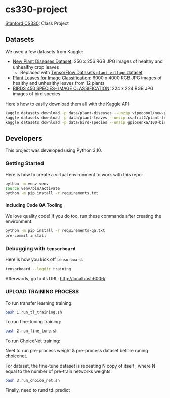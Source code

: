 # cs330-project

[Stanford CS330][1]: Class Project

## Datasets

We used a few datasets from Kaggle:

- [New Plant Diseases Dataset][2]:
  256 x 256 RGB JPG images of healthy and unhealthy crop leaves
  - Replaced with [TensorFlow Datasets `plant_village` dataset][5]
- [Plant Leaves for Image Classification][4]:
  6000 x 4000 RGB JPG images of healthy and unhealthy leaves from 12 plants
- [BIRDS 450 SPECIES- IMAGE CLASSIFICATION][3]:
  224 x 224 RGB JPG images of bird species

Here's how to easily download them all with the Kaggle API:

```bash
kaggle datasets download -p data/plant-diseases --unzip vipoooool/new-plant-diseases-dataset
kaggle datasets download -p data/plant-leaves --unzip csafrit2/plant-leaves-for-image-classification
kaggle datasets download -p data/bird-species --unzip gpiosenka/100-bird-species
```

## Developers

This project was developed using Python 3.10.

### Getting Started

Here is how to create a virtual environment to work with this repo:

```bash
python -m venv venv
source venv/bin/activate
python -m pip install -r requirements.txt
```

#### Including Code QA Tooling

We love quality code!  If you do too,
run these commands after creating the environment:

```bash
python -m pip install -r requirements-qa.txt
pre-commit install
```

### Debugging with `tensorboard`

Here is how you kick off `tensorboard`:

```bash
tensorboard --logdir training
```

Afterwards, go to its URL: [http://localhost:6006/](http://localhost:6006/).

### UPLOAD TRAINING PROCESS

To run transfer learning training:

```bash
bash 1.run_tl_training.sh
```

To run fine-tuning training:

```bash
bash 2.run_fine_tune.sh
```

To run ChoiceNet training:

Neet to run pre-process weight & pre-process dataset before runing choicenet.

For dataset, the fine-tune dataset is repeating N copy of itself , where N equal to the number of pre-train networks weights.

```bash
bash 3.run_choice_net.sh
```

Finally, need to rund td_predict

[1]: https://cs330.stanford.edu/
[2]: https://www.kaggle.com/datasets/vipoooool/new-plant-diseases-dataset
[3]: https://www.kaggle.com/datasets/gpiosenka/100-bird-species
[4]: https://www.kaggle.com/datasets/csafrit2/plant-leaves-for-image-classification
[5]: https://www.tensorflow.org/datasets/catalog/plant_village
